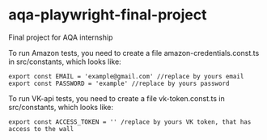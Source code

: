 # aqa-playwright-final-project
Final project for AQA internship

To run Amazon tests, you need to create a file amazon-credentials.const.ts in src/constants, which looks like:
```
export const EMAIL = 'example@gmail.com' //replace by yours email
export const PASSWORD = 'example' //replace by yours password 
```

To run VK-api tests, you need to create a file vk-token.const.ts in src/constants, which looks like:
```
export const ACCESS_TOKEN = '' /replace by yours VK token, that has access to the wall
```
